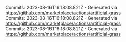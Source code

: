 Commits: 2023-08-16T16:18:08.821Z - Generated via https://github.com/marketplace/actions/artificial-grass
<br>
Commits: 2023-08-16T16:18:08.821Z - Generated via https://github.com/marketplace/actions/artificial-grass
<br>
Commits: 2023-08-16T16:18:08.821Z - Generated via https://github.com/marketplace/actions/artificial-grass
<br>
